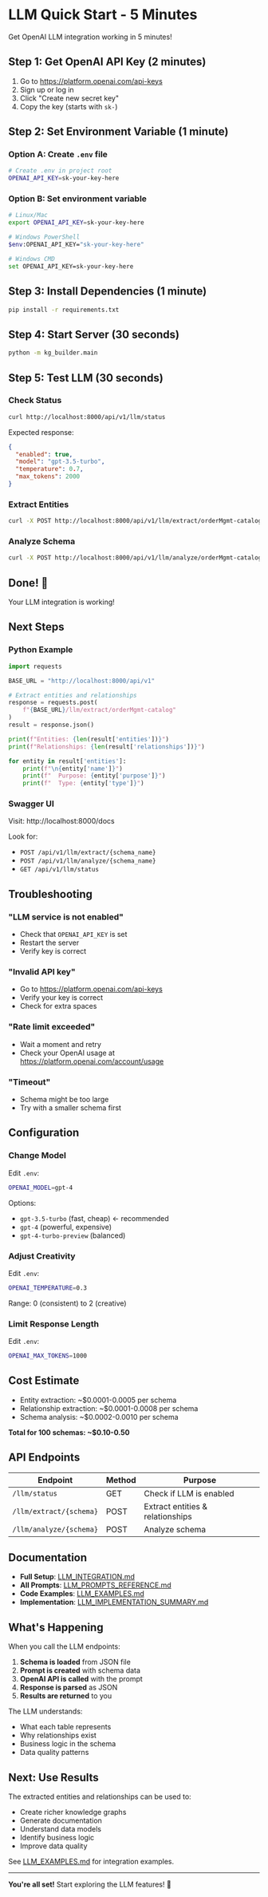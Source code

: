 # LLM Quick Start - 5 Minutes

Get OpenAI LLM integration working in 5 minutes!

## Step 1: Get OpenAI API Key (2 minutes)

1. Go to https://platform.openai.com/api-keys
2. Sign up or log in
3. Click "Create new secret key"
4. Copy the key (starts with `sk-`)

## Step 2: Set Environment Variable (1 minute)

### Option A: Create `.env` file
```bash
# Create .env in project root
OPENAI_API_KEY=sk-your-key-here
```

### Option B: Set environment variable
```bash
# Linux/Mac
export OPENAI_API_KEY=sk-your-key-here

# Windows PowerShell
$env:OPENAI_API_KEY="sk-your-key-here"

# Windows CMD
set OPENAI_API_KEY=sk-your-key-here
```

## Step 3: Install Dependencies (1 minute)

```bash
pip install -r requirements.txt
```

## Step 4: Start Server (30 seconds)

```bash
python -m kg_builder.main
```

## Step 5: Test LLM (30 seconds)

### Check Status
```bash
curl http://localhost:8000/api/v1/llm/status
```

Expected response:
```json
{
  "enabled": true,
  "model": "gpt-3.5-turbo",
  "temperature": 0.7,
  "max_tokens": 2000
}
```

### Extract Entities
```bash
curl -X POST http://localhost:8000/api/v1/llm/extract/orderMgmt-catalog
```

### Analyze Schema
```bash
curl -X POST http://localhost:8000/api/v1/llm/analyze/orderMgmt-catalog
```

## Done! 🎉

Your LLM integration is working!

## Next Steps

### Python Example
```python
import requests

BASE_URL = "http://localhost:8000/api/v1"

# Extract entities and relationships
response = requests.post(
    f"{BASE_URL}/llm/extract/orderMgmt-catalog"
)
result = response.json()

print(f"Entities: {len(result['entities'])}")
print(f"Relationships: {len(result['relationships'])}")

for entity in result['entities']:
    print(f"\n{entity['name']}")
    print(f"  Purpose: {entity['purpose']}")
    print(f"  Type: {entity['type']}")
```

### Swagger UI
Visit: http://localhost:8000/docs

Look for:
- `POST /api/v1/llm/extract/{schema_name}`
- `POST /api/v1/llm/analyze/{schema_name}`
- `GET /api/v1/llm/status`

## Troubleshooting

### "LLM service is not enabled"
- Check that `OPENAI_API_KEY` is set
- Restart the server
- Verify key is correct

### "Invalid API key"
- Go to https://platform.openai.com/api-keys
- Verify your key is correct
- Check for extra spaces

### "Rate limit exceeded"
- Wait a moment and retry
- Check your OpenAI usage at https://platform.openai.com/account/usage

### "Timeout"
- Schema might be too large
- Try with a smaller schema first

## Configuration

### Change Model
Edit `.env`:
```bash
OPENAI_MODEL=gpt-4
```

Options:
- `gpt-3.5-turbo` (fast, cheap) ← recommended
- `gpt-4` (powerful, expensive)
- `gpt-4-turbo-preview` (balanced)

### Adjust Creativity
Edit `.env`:
```bash
OPENAI_TEMPERATURE=0.3
```

Range: 0 (consistent) to 2 (creative)

### Limit Response Length
Edit `.env`:
```bash
OPENAI_MAX_TOKENS=1000
```

## Cost Estimate

- Entity extraction: ~$0.0001-0.0005 per schema
- Relationship extraction: ~$0.0001-0.0008 per schema
- Schema analysis: ~$0.0002-0.0010 per schema

**Total for 100 schemas: ~$0.10-0.50**

## API Endpoints

| Endpoint | Method | Purpose |
|----------|--------|---------|
| `/llm/status` | GET | Check if LLM is enabled |
| `/llm/extract/{schema}` | POST | Extract entities & relationships |
| `/llm/analyze/{schema}` | POST | Analyze schema |

## Documentation

- **Full Setup**: [LLM_INTEGRATION.md](LLM_INTEGRATION.md)
- **All Prompts**: [LLM_PROMPTS_REFERENCE.md](LLM_PROMPTS_REFERENCE.md)
- **Code Examples**: [LLM_EXAMPLES.md](LLM_EXAMPLES.md)
- **Implementation**: [LLM_IMPLEMENTATION_SUMMARY.md](LLM_IMPLEMENTATION_SUMMARY.md)

## What's Happening

When you call the LLM endpoints:

1. **Schema is loaded** from JSON file
2. **Prompt is created** with schema data
3. **OpenAI API is called** with the prompt
4. **Response is parsed** as JSON
5. **Results are returned** to you

The LLM understands:
- What each table represents
- Why relationships exist
- Business logic in the schema
- Data quality patterns

## Next: Use Results

The extracted entities and relationships can be used to:
- Create richer knowledge graphs
- Generate documentation
- Understand data models
- Identify business logic
- Improve data quality

See [LLM_EXAMPLES.md](LLM_EXAMPLES.md) for integration examples.

---

**You're all set!** Start exploring the LLM features! 🚀

